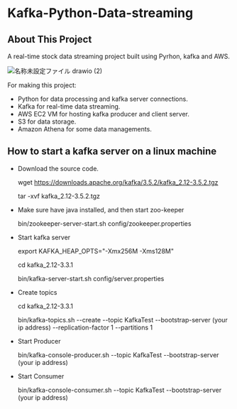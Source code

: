 # Kafka-Python-Data-streaming


## About This Project

A real-time stock data streaming project built using Pyrhon, kafka and AWS.


![名称未設定ファイル drawio (2)](https://github.com/user-attachments/assets/bd033244-8a0e-4df2-b636-385cdf55f638)


For making this project:
- Python for data processing and kafka server connections.
- Kafka for real-time data streaming.
- AWS EC2 VM for hosting kafka producer and client server.
- S3 for data storage.
- Amazon Athena for some data managements.




## How to start a kafka server on a linux machine

- Download the source code.
  
  wget https://downloads.apache.org/kafka/3.5.2/kafka_2.12-3.5.2.tgz

  tar -xvf kafka_2.12-3.5.2.tgz
- Make sure have java installed, and then start zoo-keeper

  bin/zookeeper-server-start.sh config/zookeeper.properties
- Start kafka server
  
  export KAFKA_HEAP_OPTS="-Xmx256M -Xms128M"
  
  cd kafka_2.12-3.3.1
  
  bin/kafka-server-start.sh config/server.properties

- Create topics

  cd kafka_2.12-3.3.1
  
  bin/kafka-topics.sh --create --topic KafkaTest --bootstrap-server (your ip address) --replication-factor 1 --partitions 1

- Start Producer

  bin/kafka-console-producer.sh --topic KafkaTest --bootstrap-server (your ip address)

- Start Consumer

  bin/kafka-console-consumer.sh --topic KafkaTest --bootstrap-server (your ip address)


  


